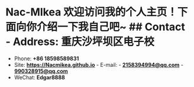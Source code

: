 # Nac-MIkea 欢迎访问我的个人主页！下面向你介绍一下我自己吧\~  <!-- .slide --> ## Contact - Address: **重庆沙坪坝区电子校**
- Phone: **+86 18598589831**
- Site: **<https://Nacmikea.github.io>** <!-- .slide vertical=true --> - E-mail: - **[2158394994@qq.com](mailto:i@wu-kan.cn)** - **[990328915@qq.com](mailto:wukan3@mail2.sysu.edu.cn)**
- WeChat: **Edgar8888** <!-- .slide --> 
